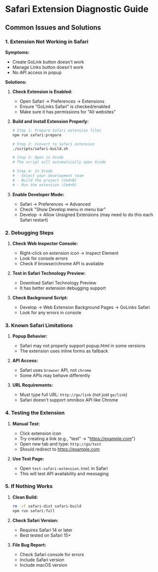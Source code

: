 # Safari Extension Diagnostic Guide

## Common Issues and Solutions

### 1. Extension Not Working in Safari

**Symptoms:**
- Create GoLink button doesn't work
- Manage Links button doesn't work
- No API access in popup

**Solutions:**

1. **Check Extension is Enabled:**
   - Open Safari → Preferences → Extensions
   - Ensure "GoLinks Safari" is checked/enabled
   - Make sure it has permissions for "All websites"

2. **Build and Install Extension Properly:**
   ```bash
   # Step 1: Prepare Safari extension files
   npm run safari:prepare
   
   # Step 2: Convert to Safari extension
   ./scripts/safari-build.sh
   
   # Step 3: Open in Xcode
   # The script will automatically open Xcode
   
   # Step 4: In Xcode
   # - Select your development team
   # - Build the project (Cmd+B)
   # - Run the extension (Cmd+R)
   ```

3. **Enable Developer Mode:**
   - Safari → Preferences → Advanced
   - Check "Show Develop menu in menu bar"
   - Develop → Allow Unsigned Extensions (may need to do this each Safari restart)

### 2. Debugging Steps

1. **Check Web Inspector Console:**
   - Right-click on extension icon → Inspect Element
   - Look for console errors
   - Check if browser/chrome API is available

2. **Test in Safari Technology Preview:**
   - Download Safari Technology Preview
   - It has better extension debugging support

3. **Check Background Script:**
   - Develop → Web Extension Background Pages → GoLinks Safari
   - Look for any errors in console

### 3. Known Safari Limitations

1. **Popup Behavior:**
   - Safari may not properly support popup.html in some versions
   - The extension uses inline forms as fallback

2. **API Access:**
   - Safari uses `browser` API, not `chrome`
   - Some APIs may behave differently

3. **URL Requirements:**
   - Must type full URL: `http://go/link` (not just `go/link`)
   - Safari doesn't support omnibox API like Chrome

### 4. Testing the Extension

1. **Manual Test:**
   - Click extension icon
   - Try creating a link (e.g., "test" → "https://example.com")
   - Open new tab and type: `http://go/test`
   - Should redirect to https://example.com

2. **Use Test Page:**
   - Open `test-safari-extension.html` in Safari
   - This will test API availability and messaging

### 5. If Nothing Works

1. **Clean Build:**
   ```bash
   rm -rf safari-dist safari-build
   npm run safari:full
   ```

2. **Check Safari Version:**
   - Requires Safari 14 or later
   - Best tested on Safari 15+

3. **File Bug Report:**
   - Check Safari console for errors
   - Include Safari version
   - Include macOS version